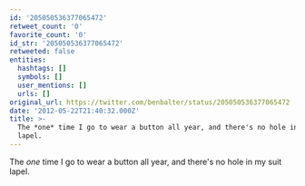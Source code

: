 ```yaml
---
id: '205050536377065472'
retweet_count: '0'
favorite_count: '0'
id_str: '205050536377065472'
retweeted: false
entities:
  hashtags: []
  symbols: []
  user_mentions: []
  urls: []
original_url: https://twitter.com/benbalter/status/205050536377065472
date: '2012-05-22T21:40:32.000Z'
title: >-
  The *one* time I go to wear a button all year, and there's no hole in my suit
  lapel.
---
```


The *one* time I go to wear a button all year, and there's no hole in my suit lapel.